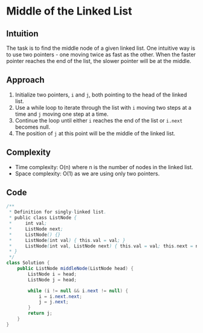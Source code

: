 # Middle of the Linked List

## Intuition
The task is to find the middle node of a given linked list. One intuitive way is to use two pointers - one moving twice as fast as the other. When the faster pointer reaches the end of the list, the slower pointer will be at the middle.

## Approach
1. Initialize two pointers, `i` and `j`, both pointing to the head of the linked list.
2. Use a while loop to iterate through the list with `i` moving two steps at a time and `j` moving one step at a time.
3. Continue the loop until either `i` reaches the end of the list or `i.next` becomes null.
4. The position of `j` at this point will be the middle of the linked list.

## Complexity
- Time complexity: O(n) where n is the number of nodes in the linked list.
- Space complexity: O(1) as we are using only two pointers.

## Code
```java
/**
 * Definition for singly-linked list.
 * public class ListNode {
 *     int val;
 *     ListNode next;
 *     ListNode() {}
 *     ListNode(int val) { this.val = val; }
 *     ListNode(int val, ListNode next) { this.val = val; this.next = next; }
 * }
 */
class Solution {
    public ListNode middleNode(ListNode head) {
        ListNode i = head;
        ListNode j = head;

        while (i != null && i.next != null) {
            i = i.next.next;
            j = j.next;
        }
        return j;
    }
}
